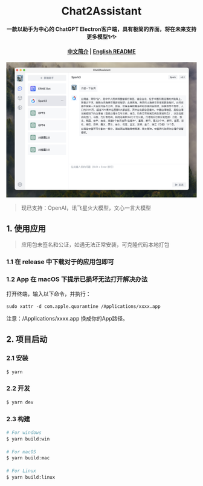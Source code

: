 <h1 align="center">Chat2Assistant</h1>
<h4 align="center">
一款以助手为中心的 ChatGPT Electron客户端，具有极简的界面，将在未来支持更多模型✨✨
</h4>

<h4 align="center">

[中文简介](README-zh.md) | [English README](README.md)

</h4>

![demo](/demo/demo-zh.png)

> 现已支持：OpenAI，讯飞星火大模型，文心一言大模型

## 1. 使用应用

> 应用包未签名和公证，如遇无法正常安装，可克隆代码本地打包

### 1.1 在 release 中下载对于的应用包即可

### 1.2 App 在 macOS 下提示已损坏无法打开解决办法

打开终端，输入以下命令，并执行：

`sudo xattr -d com.apple.quarantine /Applications/xxxx.app`

注意：/Applications/xxxx.app 换成你的App路径。

## 2. 项目启动

### 2.1 安装

```bash
$ yarn
```

### 2.2 开发

```bash
$ yarn dev
```

### 2.3 构建

```bash
# For windows
$ yarn build:win

# For macOS
$ yarn build:mac

# For Linux
$ yarn build:linux
```
